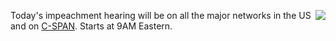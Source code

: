 <img src="http://scripting.com/2016/02/29/drumpf.png" border="0" align="right">Today's impeachment hearing will be on all the major networks in the US and on <a href="https://www.c-span.org/video/?466134-1/impeachment-hearing-william-taylor-george-kent">C-SPAN</a>. Starts at 9AM Eastern.
